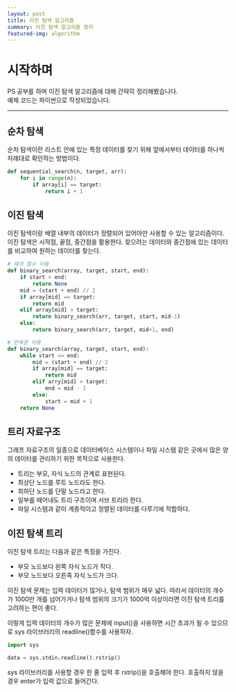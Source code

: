 ```yaml
---
layout: post
title: 이진 탐색 알고리즘
summary: 이진 탐색 알고리즘 정리
featured-img: algorithm
---
```


# 시작하며

PS 공부를 하며 이진 탐색 알고리즘에 대해 간략히 정리해봤습니다.  
예제 코드는 파이썬으로 작성되었습니다.

---

## 순차 탐색

순차 탐색이란 리스트 안에 있는 특정 데이터를 찾기 위해 앞에서부터 데이터를 하나씩 차례대로 확인하는 방법이다.

```python
def sequential_search(n, target, arr):
    for i in range(n):
        if array[i] == target:
            return i + 1
```

## 이진 탐색

이진 탐색이랑 배열 내부의 데이터가 정렬되어 있어야만 사용할 수 있는 알고리즘이다.
이진 탐색은 시작점, 끝점, 중간점을 활용한다.
찾으려는 데이터와 중간점에 있는 데이터를 비교하여 원하는 데이터를 찾는다.

```python
# 재귀 함수 이용
def binary_search(array, target, start, end):
    if start > end:
        return None
    mid = (start + end) // 2
    if array[mid] == target:
        return mid
    elif array[mid] > target:
        return binary_search(arr, target, start, mid-1)
    else:
        return binary_search(arr, target, mid+1, end)

# 반복문 이용
def binary_search(array, target, start, end):
    while start <= end:
        mid = (start + end) // 2
        if array[mid] == target:
            return mid
        elif arry[mid] > target:
            end = mid - 1
        else:
            start = mid + 1
    return None
```

## 트리 자료구조

그래프 자료구조의 일종으로 데이터베이스 시스템이나 파일 시스템 같은 곳에서 많은 양의 데이터를 관리하기 위한 목적으로 사용한다.

- 트리는 부모, 자식 노드의 관계로 표현된다.
- 최상단 노드를 루트 노드라도 한다.
- 최하단 노드를 단말 노드라고 한다.
- 일부를 떼어내도 트리 구조이며 서브 트리라 한다.
- 파일 시스템과 같이 계층적이고 정렬된 데이터를 다루기에 적합하다.

## 이진 탐색 트리

이진 탐색 트리는 다음과 같은 특징을 가진다.

- 부모 노드보다 왼쪽 자식 노드가 작다.
- 부모 노드보다 오른족 자식 노드가 크다.

이진 탐색 문제는 입력 데이터가 많거나, 탐색 범위가 매우 넓다.
따라서 데이터의 개수가 1000만 개를 넘어가거나 탐색 범위의 크기가 1000억 이상이라면 이진 탐색 트리를 고려하는 편이 좋다.

이렇게 입력 데이터의 개수가 많은 문제에 input()을 사용하면 시간 초과가 될 수 있으므로 sys 라이브러리의 readline()함수를 사용하자.

```python
import sys

data = sys.stdin.readline().rstrip()
```

sys 라이브러리를 사용할 경우 한 줄 입력 후 rstrip()을 호출해야 한다. 호출하지 않을 경우 enter가 입력 값으로 들어간다.
